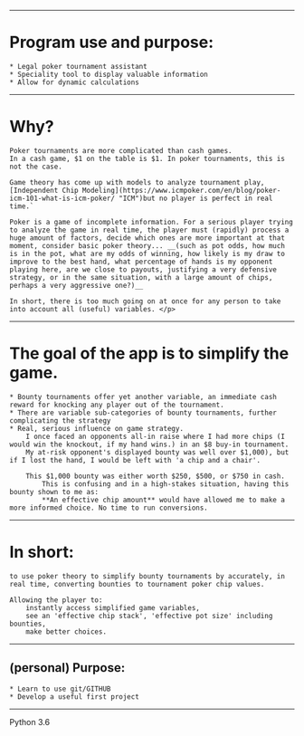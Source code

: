 <!-- Headings -->

---
# Program use and purpose:
    * Legal poker tournament assistant
    * Speciality tool to display valuable information
    * Allow for dynamic calculations
---
# Why?
    Poker tournaments are more complicated than cash games.
    In a cash game, $1 on the table is $1. In poker tournaments, this is not the case.

    Game theory has come up with models to analyze tournament play,
    [Independent Chip Modeling](https://www.icmpoker.com/en/blog/poker-icm-101-what-is-icm-poker/ "ICM")but no player is perfect in real time.`

    Poker is a game of incomplete information. For a serious player trying to analyze the game in real time, the player must (rapidly) process a huge amount of factors, decide which ones are more important at that moment, consider basic poker theory... __(such as pot odds, how much is in the pot, what are my odds of winning, how likely is my draw to improve to the best hand, what percentage of hands is my opponent playing here, are we close to payouts, justifying a very defensive strategy, or in the same situation, with a large amount of chips, perhaps a very aggressive one?)__

    In short, there is too much going on at once for any person to take into account all (useful) variables. </p>
----
# The goal of the app is to simplify the game.
    * Bounty tournaments offer yet another variable, an immediate cash reward for knocking any player out of the tournament.
    * There are variable sub-categories of bounty tournaments, further complicating the strategy
    * Real, serious influence on game strategy.
        I once faced an opponents all-in raise where I had more chips (I would win the knockout, if my hand wins.) in an $8 buy-in tournament.
        My at-risk opponent's displayed bounty was well over $1,000), but if I lost the hand, I would be left with 'a chip and a chair'.

        This $1,000 bounty was either worth $250, $500, or $750 in cash.
            This is confusing and in a high-stakes situation, having this bounty shown to me as:
            **An effective chip amount** would have allowed me to make a more informed choice. No time to run conversions.

-----
# In short:
    to use poker theory to simplify bounty tournaments by accurately, in real time, converting bounties to tournament poker chip values.

    Allowing the player to:
        instantly access simplified game variables,
        see an 'effective chip stack', 'effective pot size' including bounties,
        make better choices.
-----
## (personal) Purpose:
    * Learn to use git/GITHUB
    * Develop a useful first project
-----

 Python 3.6
